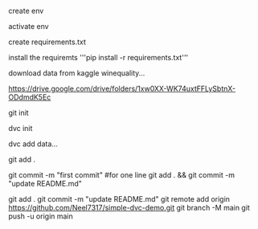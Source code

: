 create env

activate env

create requirements.txt

install the requiremts
'''pip install -r requirements.txt'''


download data from kaggle winequality...

https://drive.google.com/drive/folders/1xw0XX-WK74uxtFFLySbtnX-ODdmdK5Ec

git init

dvc init

dvc add data...

git add .

git commit -m "first commit"
#for one line
git add . && git commit -m "update README.md"
 
git add .
git commit -m "update README.md"
git remote add origin https://github.com/Neel7317/simple-dvc-demo.git
git branch -M main
git push -u origin main